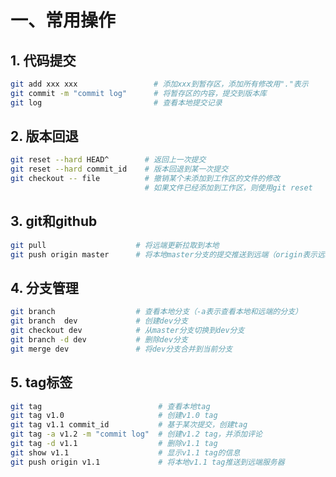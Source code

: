 # 一、常用操作

## 1. 代码提交

```bash
git add xxx xxx					# 添加xxx到暂存区，添加所有修改用"."表示
git commit -m "commit log"		# 将暂存区的内容，提交到版本库
git log							# 查看本地提交记录
```





## 2. 版本回退

```bash
git reset --hard HEAD^  	  # 返回上一次提交
git reset --hard commit_id    # 版本回退到某一次提交
git checkout -- file		  # 撤销某个未添加到工作区的文件的修改
							  # 如果文件已经添加到工作区，则使用git reset
```





## 3. git和github

```bash
git pull      				# 将远端更新拉取到本地
git push origin master		# 将本地master分支的提交推送到远端（origin表示远端仓库）
```





## 4. 分支管理

```bash
git branch					# 查看本地分支（-a表示查看本地和远端的分支）
git branch	dev				# 创建dev分支
git checkout dev			# 从master分支切换到dev分支
git branch -d dev			# 删除dev分支
git merge dev				# 将dev分支合并到当前分支
```





## 5. tag标签

```bash
git tag							 # 查看本地tag
git tag v1.0			    	 # 创建v1.0 tag
git tag v1.1 commit_id			 # 基于某次提交，创建tag
git tag -a v1.2 -m "commit log"	 # 创建v1.2 tag，并添加评论
git tag -d v1.1					 # 删除v1.1 tag
git show v1.1					 # 显示v1.1 tag的信息
git push origin v1.1			 # 将本地v1.1 tag推送到远端服务器
```


